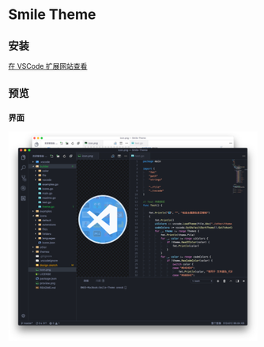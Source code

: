 # Smile Theme

## 安装

[在 VSCode 扩展网站查看](https://marketplace.visualstudio.com/items?itemName=oneo.smile-theme)

## 预览

### 界面

![预览](./preview.png)
